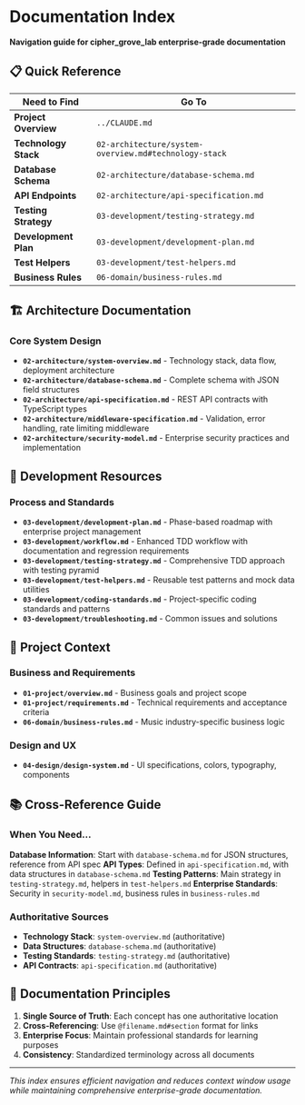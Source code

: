 # Documentation Index

**Navigation guide for cipher_grove_lab enterprise-grade documentation**

## 📋 Quick Reference

| Need to Find | Go To |
|--------------|-------|
| **Project Overview** | `../CLAUDE.md` |
| **Technology Stack** | `02-architecture/system-overview.md#technology-stack` |
| **Database Schema** | `02-architecture/database-schema.md` |
| **API Endpoints** | `02-architecture/api-specification.md` |
| **Testing Strategy** | `03-development/testing-strategy.md` |
| **Development Plan** | `03-development/development-plan.md` |
| **Test Helpers** | `03-development/test-helpers.md` |
| **Business Rules** | `06-domain/business-rules.md` |

## 🏗️ Architecture Documentation

### Core System Design
- **`02-architecture/system-overview.md`** - Technology stack, data flow, deployment architecture
- **`02-architecture/database-schema.md`** - Complete schema with JSON field structures
- **`02-architecture/api-specification.md`** - REST API contracts with TypeScript types
- **`02-architecture/middleware-specification.md`** - Validation, error handling, rate limiting middleware
- **`02-architecture/security-model.md`** - Enterprise security practices and implementation

## 🔧 Development Resources

### Process and Standards
- **`03-development/development-plan.md`** - Phase-based roadmap with enterprise project management
- **`03-development/workflow.md`** - Enhanced TDD workflow with documentation and regression requirements
- **`03-development/testing-strategy.md`** - Comprehensive TDD approach with testing pyramid
- **`03-development/test-helpers.md`** - Reusable test patterns and mock data utilities
- **`03-development/coding-standards.md`** - Project-specific coding standards and patterns
- **`03-development/troubleshooting.md`** - Common issues and solutions

## 🎯 Project Context

### Business and Requirements
- **`01-project/overview.md`** - Business goals and project scope
- **`01-project/requirements.md`** - Technical requirements and acceptance criteria
- **`06-domain/business-rules.md`** - Music industry-specific business logic

### Design and UX
- **`04-design/design-system.md`** - UI specifications, colors, typography, components

## 📚 Cross-Reference Guide

### When You Need...

**Database Information**: Start with `database-schema.md` for JSON structures, reference from API spec
**API Types**: Defined in `api-specification.md`, with data structures in `database-schema.md`
**Testing Patterns**: Main strategy in `testing-strategy.md`, helpers in `test-helpers.md`
**Enterprise Standards**: Security in `security-model.md`, business rules in `business-rules.md`

### Authoritative Sources
- **Technology Stack**: `system-overview.md` (authoritative)
- **Data Structures**: `database-schema.md` (authoritative)  
- **Testing Standards**: `testing-strategy.md` (authoritative)
- **API Contracts**: `api-specification.md` (authoritative)

## 🔄 Documentation Principles

1. **Single Source of Truth**: Each concept has one authoritative location
2. **Cross-Referencing**: Use `@filename.md#section` format for links
3. **Enterprise Focus**: Maintain professional standards for learning purposes
4. **Consistency**: Standardized terminology across all documents

---

*This index ensures efficient navigation and reduces context window usage while maintaining comprehensive enterprise-grade documentation.*